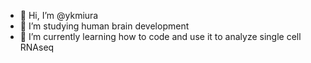 - 👋 Hi, I’m @ykmiura
- 👀 I’m studying human brain development
- 🌱 I’m currently learning how to code and use it to analyze single cell RNAseq

<!---
ykmiura/ykmiura is a ✨ special ✨ repository because its `README.md` (this file) appears on your GitHub profile.
You can click the Preview link to take a look at your changes.
--->
